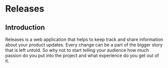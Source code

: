 # Releases

## Introduction

Releases is a web application that helps to keep track and share information about your product updates. 
Every change can be a part of the bigger story that is left untold.
So why not to start telling your audience how much passion do you put into the project and what experience do you get out of it.
